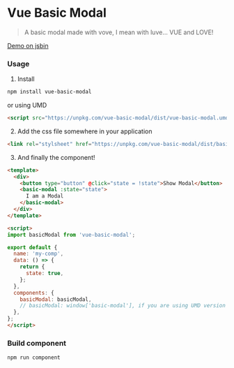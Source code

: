 # Vue Basic Modal

> A basic modal made with vove, I mean with luve... VUE and LOVE!

[Demo on jsbin](https://jsbin.com/bekogarazu/1/edit?html,js,output)

### Usage

1.  Install

```bash
npm install vue-basic-modal
```

or using UMD

```html
<script src="https://unpkg.com/vue-basic-modal/dist/vue-basic-modal.umd.min.js"></script>
```

2.  Add the css file somewhere in your application

```html
<link rel="stylsheet" href="https://unpkg.com/vue-basic-modal/dist/basic-modal.css"></link>
```

3.  And finally the component!

```html
<template>
  <div>
    <button type="button" @click="state = !state">Show Modal</button>
    <basic-modal :state="state">
      I am a Modal
    </basic-modal>
  </div>
</template>

<script>
import basicModal from 'vue-basic-modal';

export default {
  name: 'my-comp',
  data: () => {
    return {
      state: true,
    };
  },
  components: {
    basicModal: basicModal,
    // basicModal: window['basic-modal'], if you are using UMD version
  },
};
</script>
```

### Build component

```bash
npm run component
```
